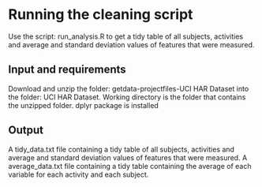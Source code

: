 # Running the cleaning script
Use the script: run_analysis.R to get a tidy table of all subjects, activities and average and standard deviation values of features that were measured.

## Input and requirements
 Download and unzip the folder: getdata-projectfiles-UCI HAR Dataset into the folder: UCI HAR Dataset.
 Working directory is the folder that contains the unzipped folder.
 dplyr package is installed
 
 ## Output
 A tidy_data.txt file containing a tidy table of all subjects, activities and average and standard deviation values of features that were measured.
 A average_data.txt file containing a tidy table containing the average of each variable for each activity and each subject.
